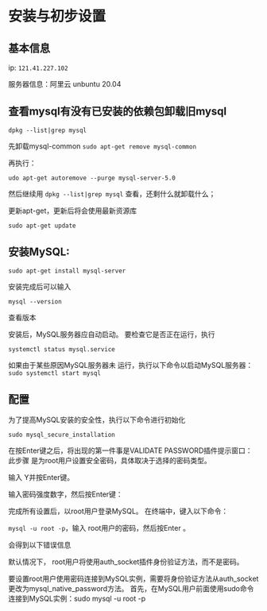 # 安装与初步设置
## 基本信息

ip:  `121.41.227.102`

服务器信息：阿里云 unbuntu 20.04

## 查看mysql有没有已安装的依赖包卸载旧mysql
`dpkg --list|grep mysql`

先卸载mysql-common
`sudo apt-get remove mysql-common`


再执行： 

`udo apt-get autoremove --purge mysql-server-5.0`

然后继续用 `dpkg --list|grep mysql` 查看，还剩什么就卸载什么；


更新apt-get，更新后将会使用最新资源库

`sudo apt-get update`

## 安装MySQL:

`sudo apt-get install mysql-server`

安装完成后可以输入

`mysql --version`

查看版本

安装后，MySQL服务器应自动启动。
要检查它是否正在运行，执行

`systemctl status mysql.service`

如果由于某些原因MySQL服务器未
运行，执行以下命令以启动MySQL服务器：`sudo systemctl start mysql`

## 配置


为了提高MySQL安装的安全性，执行以下命令进行初始化

`sudo mysql_secure_installation`

在按Enter键之后，将出现的第一件事是VALIDATE PASSWORD插件提示窗口：此步骤
是为root用户设置安全密码，具体取决于选择的密码类型。

输入 Y并按Enter键。

输入密码强度数字，然后按Enter键：


完成所有设置后，以root用户登录MySQL。 在终端中，键入以下命令：

`mysql -u root -p`，输入 root用户的密码，然后按Enter 。 

会得到以下错误信息

默认情况下， root用户将使用auth_socket插件身份验证方法，而不是密码。

要设置root用户使用密码连接到MySQL实例，需要将身份验证方法从auth_socket更改为mysql_native_password方法。
首先，在MySQL用户前面使用sudo命令连接到MySQL实例：sudo mysql -u root -p
